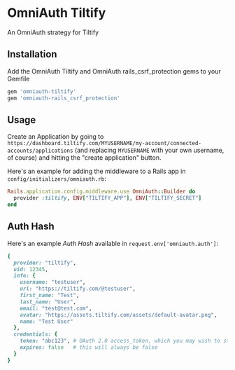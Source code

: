 # OmniAuth Tiltify

An OmniAuth strategy for Tiltify

## Installation

Add the OmniAuth Tiltify and OmniAuth rails_csrf_protection gems to your Gemfile

```ruby
gem 'omniauth-tiltify'
gem 'omniauth-rails_csrf_protection'
```

## Usage

Create an Application by going to `https://dashboard.tiltify.com/MYUSERNAME/my-account/connected-accounts/applications` (and replacing `MYUSERNAME` with your own username, of course) and hitting the "create application" button.

Here's an example for adding the middleware to a Rails app in `config/initializers/omniauth.rb`:

```ruby
Rails.application.config.middleware.use OmniAuth::Builder do
  provider :tiltify, ENV["TILTIFY_APP"], ENV["TILTIFY_SECRET"]
end
```

## Auth Hash

Here's an example *Auth Hash* available in `request.env['omniauth.auth']`:

```ruby
{
  provider: "tiltify",
  uid: 12345,
  info: {
    username: "testuser",
    url: "https://tiltify.com/@testuser",
    first_name: "Test",
    last_name: "User",
    email: "test@test.com",
    avatar: "https://assets.tiltify.com/assets/default-avatar.png",
    name: "Test User"
  },
  credentials: {
    token: "abc123", # OAuth 2.0 access_token, which you may wish to store
    expires: false   # this will always be false
  }
}
```
